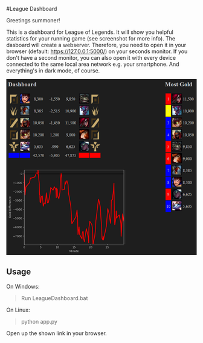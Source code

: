 #League Dashboard

Greetings summoner!

This is a dashboard for League of Legends.
It will show you helpful statistics for your running game (see screenshot for more info).
The dasboard will create a webserver. Therefore, you need to open it in your browser (default: https://127.0.0.1:5000/) on your seconds monitor.
If you don't have a second monitor, you can also open it with every device connected to the same local area network e.g. your smartphone.
And everything's in dark mode, of course.

![Screenshot of dashboard](images/screenshot_dashboard.png)

## Usage
On Windows:
> Run LeagueDashboard.bat

On Linux:
> python app.py

Open up the shown link in your browser.